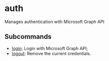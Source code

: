# auth

Manages authentication with Microsoft Graph API

## Subcommands

-   [login](mailer-auth-login.md): Login with Microsoft Graph API;
-   [logout](mailer-auth-logout.md): Remove the current credentials.
